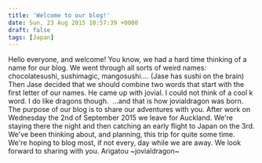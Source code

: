 ```yaml
---
title: 'Welcome to our blog!'
date: Sun, 23 Aug 2015 10:57:39 +0000
draft: false
tags: [Japan]
---
```


Hello everyone, and welcome! You know, we had a hard time thinking of a name for our blog. We went through all sorts of weird names: chocolatesushi, sushimagic, mangosushi.... (Jase has sushi on the brain) Then Jase decided that we should combine two words that start with the first letter of our names. He came up with jovial. I could not think of a cool k word. I do like dragons though.  ...and that is how jovialdragon was born. The purpose of our blog is to share our adventures with you. After work on Wednesday the 2nd of September 2015 we leave for Auckland. We're staying there the night and then catching an early flight to Japan on the 3rd. We've been thinking about, and planning, this trip for quite some time. We're hoping to blog most, if not every, day while we are away. We look forward to sharing with you. Arigatou ~jovialdragon~
